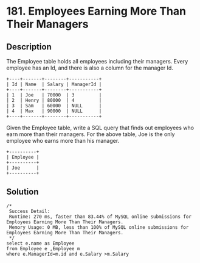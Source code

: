 # 181. Employees Earning More Than Their Managers

## Description

The Employee table holds all employees including their managers. Every employee has an Id, and there is also a column
for the manager Id.

```
+----+-------+--------+-----------+
| Id | Name  | Salary | ManagerId |
+----+-------+--------+-----------+
| 1  | Joe   | 70000  | 3         |
| 2  | Henry | 80000  | 4         |
| 3  | Sam   | 60000  | NULL      |
| 4  | Max   | 90000  | NULL      |
+----+-------+--------+-----------+

```

Given the Employee table, write a SQL query that finds out employees who earn more than their managers. For the above
table, Joe is the only employee who earns more than his manager.

```
+----------+
| Employee |
+----------+
| Joe      |
+----------+

```

## Solution

```mysql
/*
 Success Detail:
 Runtime: 270 ms, faster than 83.44% of MySQL online submissions for Employees Earning More Than Their Managers.
 Memory Usage: 0 MB, less than 100% of MySQL online submissions for Employees Earning More Than Their Managers.
 */
select e.name as Employee
from Employee e ,Employee m
where e.ManagerId=m.id and e.Salary >m.Salary
```
